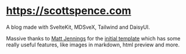 # https://scottspence.com

A blog made with SvelteKit, MDSveX, Tailwind and DaisyUI. 

Massive thanks to [Matt Jennings] for the [initial template] which has
some really useful features, like images in markdown, html preview and
more.

<!-- Links -->

[matt jennings]: https://github.com/mattjennings
[initial template]:
  https://github.com/mattjennings/sveltekit-blog-template
